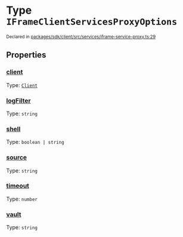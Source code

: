 # Type `IFrameClientServicesProxyOptions`
<sub>Declared in [packages/sdk/client/src/services/iframe-service-proxy.ts:29](https://github.com/dxos/dxos/blob/8ed3715dc/packages/sdk/client/src/services/iframe-service-proxy.ts#L29)</sub>




## Properties
### [client](https://github.com/dxos/dxos/blob/8ed3715dc/packages/sdk/client/src/services/iframe-service-proxy.ts#L31)
Type: <code>[Client](/api/@dxos/react-client/classes/Client)</code>




### [logFilter](https://github.com/dxos/dxos/blob/8ed3715dc/packages/sdk/client/src/services/iframe-service-proxy.ts#L35)
Type: <code>string</code>




### [shell](https://github.com/dxos/dxos/blob/8ed3715dc/packages/sdk/client/src/services/iframe-service-proxy.ts#L32)
Type: <code>boolean | string</code>




### [source](https://github.com/dxos/dxos/blob/8ed3715dc/packages/sdk/client/src/services/iframe-service-proxy.ts#L30)
Type: <code>string</code>




### [timeout](https://github.com/dxos/dxos/blob/8ed3715dc/packages/sdk/client/src/services/iframe-service-proxy.ts#L34)
Type: <code>number</code>




### [vault](https://github.com/dxos/dxos/blob/8ed3715dc/packages/sdk/client/src/services/iframe-service-proxy.ts#L33)
Type: <code>string</code>





